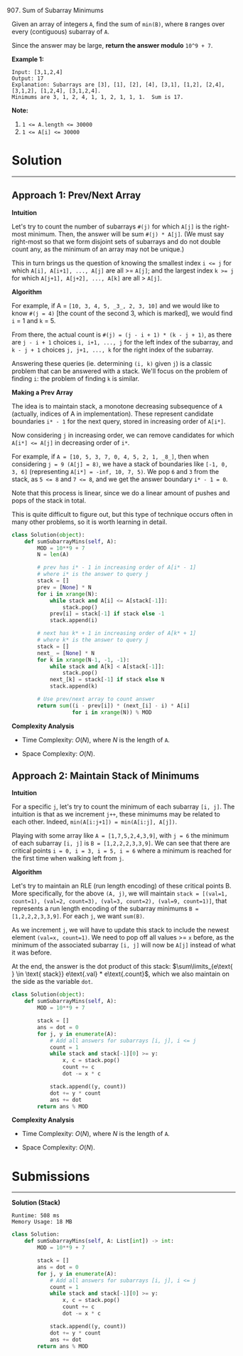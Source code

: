 907. Sum of Subarray Minimums

Given an array of integers `A`, find the sum of `min(B)`, where `B` ranges over every (contiguous) subarray of `A`.

Since the answer may be large, **return the answer modulo** `10^9 + 7`.

 

**Example 1:**
```
Input: [3,1,2,4]
Output: 17
Explanation: Subarrays are [3], [1], [2], [4], [3,1], [1,2], [2,4], [3,1,2], [1,2,4], [3,1,2,4]. 
Minimums are 3, 1, 2, 4, 1, 1, 2, 1, 1, 1.  Sum is 17.
```

**Note:**

1. `1 <= A.length <= 30000`
1. `1 <= A[i] <= 30000`

# Solution
---
## Approach 1: Prev/Next Array
**Intuition**

Let's try to count the number of subarrays `#(j)` for which `A[j]` is the right-most minimum. Then, the answer will be sum `#(j) * A[j]`. (We must say right-most so that we form disjoint sets of subarrays and do not double count any, as the minimum of an array may not be unique.)

This in turn brings us the question of knowing the smallest index `i <= j` for which `A[i], A[i+1], ..., A[j]` are all >= `A[j]`; and the largest index `k >= j` for which `A[j+1], A[j+2], ..., A[k]` are all > `A[j]`.

**Algorithm**

For example, if A = `[10, 3, 4, 5, _3_, 2, 3, 10]` and we would like to know `#(j = 4)` [the count of the second 3, which is marked], we would find `i` = 1 and `k` = 5.

From there, the actual count is `#(j) = (j - i + 1) * (k - j + 1)`, as there are `j - i + 1` choices `i, i+1, ..., j` for the left index of the subarray, and `k - j + 1` choices `j, j+1, ..., k` for the right index of the subarray.

Answering these queries (ie. determining `(i, k)` given `j`) is a classic problem that can be answered with a stack. We'll focus on the problem of finding `i`: the problem of finding `k` is similar.

**Making a Prev Array**

The idea is to maintain stack, a monotone decreasing subsequence of `A` (actually, indices of A in implementation). These represent candidate boundaries `i* - 1` for the next query, stored in increasing order of `A[i*]`.

Now considering `j` in increasing order, we can remove candidates for which `A[i*] <= A[j]` in decreasing order of `i*`.

For example, if `A = [10, 5, 3, 7, 0, 4, 5, 2, 1, _8_]`, then when considering `j = 9 (A[j] = 8)`, we have a stack of boundaries like `[-1, 0, 3, 6]` (representing `A[i*] = -inf, 10, 7, 5)`. We pop `6` and `3` from the stack, as `5 <= 8` and `7 <= 8`, and we get the answer boundary `i* - 1 = 0`.

Note that this process is linear, since we do a linear amount of pushes and pops of the stack in total.

This is quite difficult to figure out, but this type of technique occurs often in many other problems, so it is worth learning in detail.

```python
class Solution(object):
    def sumSubarrayMins(self, A):
        MOD = 10**9 + 7
        N = len(A)

        # prev has i* - 1 in increasing order of A[i* - 1]
        # where i* is the answer to query j
        stack = []
        prev = [None] * N
        for i in xrange(N):
            while stack and A[i] <= A[stack[-1]]:
                stack.pop()
            prev[i] = stack[-1] if stack else -1
            stack.append(i)

        # next has k* + 1 in increasing order of A[k* + 1]
        # where k* is the answer to query j
        stack = []
        next_ = [None] * N
        for k in xrange(N-1, -1, -1):
            while stack and A[k] < A[stack[-1]]:
                stack.pop()
            next_[k] = stack[-1] if stack else N
            stack.append(k)

        # Use prev/next array to count answer
        return sum((i - prev[i]) * (next_[i] - i) * A[i]
                   for i in xrange(N)) % MOD
```

**Complexity Analysis**

* Time Complexity: $O(N)$, where $N$ is the length of `A`.

* Space Complexity: $O(N)$.

## Approach 2: Maintain Stack of Minimums
**Intuition**

For a specific `j`, let's try to count the minimum of each subarray `[i, j]`. The intuition is that as we increment `j++`, these minimums may be related to each other. Indeed, `min(A[i:j+1]) = min(A[i:j], A[j])`.

Playing with some array like `A = [1,7,5,2,4,3,9]`, with `j = 6` the minimum of each subarray `[i, j]` is `B = [1,2,2,2,3,3,9]`. We can see that there are critical points `i = 0, i = 3, i = 5, i = 6` where a minimum is reached for the first time when walking left from `j`.

**Algorithm**

Let's try to maintain an RLE (run length encoding) of these critical points B. More specifically, for the above `(A, j)`, we will maintain `stack = [(val=1, count=1), (val=2, count=3), (val=3, count=2), (val=9, count=1)]`, that represents a run length encoding of the subarray minimums `B = [1,2,2,2,3,3,9]`. For each `j`, we want `sum(B)`.

As we increment `j`, we will have to update this stack to include the newest element `(val=x, count=1)`. We need to pop off all values >= `x` before, as the minimum of the associated subarray `[i, j]` will now be `A[j]` instead of what it was before.

At the end, the answer is the dot product of this stack: $\sum\limits_{e\text{ } \in \text{ stack}} e\text{.val} * e\text{.count}$, which we also maintain on the side as the variable `dot`.

```python
class Solution(object):
    def sumSubarrayMins(self, A):
        MOD = 10**9 + 7

        stack = []
        ans = dot = 0
        for j, y in enumerate(A):
            # Add all answers for subarrays [i, j], i <= j
            count = 1
            while stack and stack[-1][0] >= y:
                x, c = stack.pop()
                count += c
                dot -= x * c

            stack.append((y, count))
            dot += y * count
            ans += dot
        return ans % MOD
```

**Complexity Analysis**

* Time Complexity: $O(N)$, where $N$ is the length of `A`.

* Space Complexity: $O(N)$.

# Submissions
---
**Solution (Stack)**
```
Runtime: 508 ms
Memory Usage: 18 MB
```
```python
class Solution:
    def sumSubarrayMins(self, A: List[int]) -> int:
        MOD = 10**9 + 7

        stack = []
        ans = dot = 0
        for j, y in enumerate(A):
            # Add all answers for subarrays [i, j], i <= j
            count = 1
            while stack and stack[-1][0] >= y:
                x, c = stack.pop()
                count += c
                dot -= x * c

            stack.append((y, count))
            dot += y * count
            ans += dot
        return ans % MOD
```